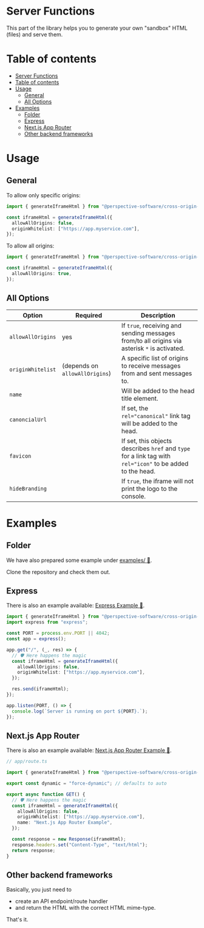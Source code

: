 # Server Functions

This part of the library helps you to generate your own "sandbox"
HTML (files) and serve them.

# Table of contents

<!-- TOC -->
* [Server Functions](#server-functions)
* [Table of contents](#table-of-contents)
* [Usage](#usage)
  * [General](#general)
  * [All Options](#all-options)
* [Examples](#examples)
  * [Folder](#folder)
  * [Express](#express)
  * [Next.js App Router](#nextjs-app-router)
  * [Other backend frameworks](#other-backend-frameworks)
<!-- TOC -->

# Usage

## General

To allow only specific origins:

```typescript
import { generateIframeHtml } from "@perspective-software/cross-origin-html-embed";

const iframeHtml = generateIframeHtml({
  allowAllOrigins: false,
  originWhitelist: ["https://app.myservice.com"],
});
```

To allow all origins:

```typescript
import { generateIframeHtml } from "@perspective-software/cross-origin-html-embed";

const iframeHtml = generateIframeHtml({
  allowAllOrigins: true,
});
```

## All Options

| Option            | Required                       | Description                                                                                                |
| ----------------- | ------------------------------ | ---------------------------------------------------------------------------------------------------------- |
| `allowAllOrigins` | yes                            | If `true`, receiving and sending messages from/to all origins via asterisk `*` is activated.               |
| `originWhitelist` | (depends on `allowAllOrigins`) | A specific list of origins to receive messages from and sent messages to.                                  |
| `name`            |                                | Will be added to the head title element.                                                                   |
| `canoncialUrl`    |                                | If set, the `rel="canonical"` link tag will be added to the head.                                          |
| `favicon`         |                                | If set, this objects describes `href` and `type` for a link tag with `rel="icon"` to be added to the head. |
| `hideBranding`    |                                | If `true`, the iframe will not print the logo to the console.                                              |

# Examples

## Folder

We have also prepared some example under [examples/ 🔗](./examples/).

Clone the repository and check them out.

## Express

There is also an example available: [Express Example 🔗](./examples/express).

```typescript
import { generateIframeHtml } from "@perspective-software/cross-origin-html-embed";
import express from "express";

const PORT = process.env.PORT || 4042;
const app = express();

app.get("/", (_, res) => {
  // 🛡️ Here happens the magic
  const iframeHtml = generateIframeHtml({
    allowAllOrigins: false,
    originWhitelist: ["https://app.myservice.com"],
  });

  res.send(iframeHtml);
});

app.listen(PORT, () => {
  console.log(`Server is running on port ${PORT}.`);
});
```

## Next.js App Router

There is also an example available: [Next.js App Router Example 🔗](./examples/nextjs-app-router).

```typescript
// app/route.ts

import { generateIframeHtml } from "@perspective-software/cross-origin-html-embed";

export const dynamic = "force-dynamic"; // defaults to auto

export async function GET() {
  // 🛡️ Here happens the magic
  const iframeHtml = generateIframeHtml({
    allowAllOrigins: false,
    originWhitelist: ["https://app.myservice.com"],
    name: "Next.js App Router Example",
  });

  const response = new Response(iframeHtml);
  response.headers.set("Content-Type", "text/html");
  return response;
}
```

## Other backend frameworks

Basically, you just need to

- create an API endpoint/route handler
- and return the HTML with the correct HTML mime-type.

That's it.

